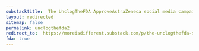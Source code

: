 ```yaml
---
substacktitle:  The UnclogTheFDA ApproveAstraZeneca social media campaign
layout: redirected
sitemap: false
permalink: unclogthefda2
redirect_to:  https://moreisdifferent.substack.com/p/the-unclogthefda-social-media-campaign
fda: true
---
```

